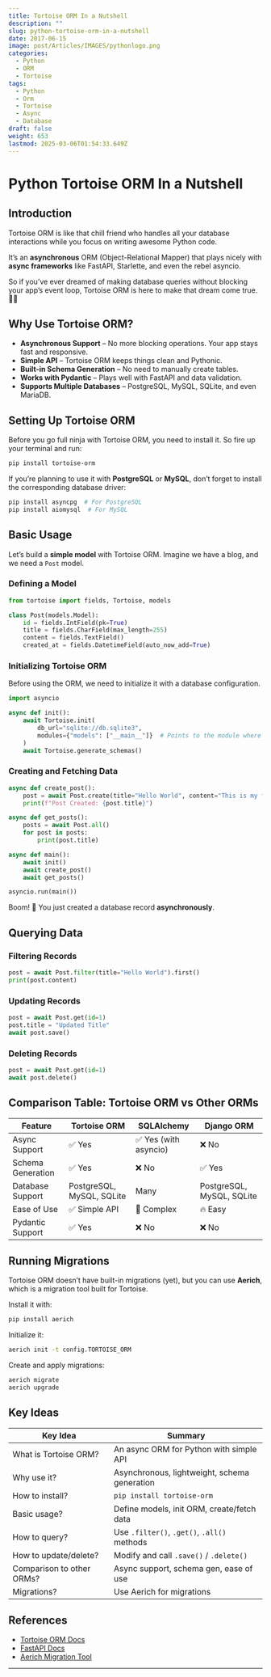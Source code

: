 ```yaml
---
title: Tortoise ORM In a Nutshell
description: ""
slug: python-tortoise-orm-in-a-nutshell
date: 2017-06-15
image: post/Articles/IMAGES/pythonlogo.png
categories:
  - Python
  - ORM
  - Tortoise
tags:
  - Python
  - Orm
  - Tortoise
  - Async
  - Database
draft: false
weight: 653
lastmod: 2025-03-06T01:54:33.649Z
---
```

# Python Tortoise ORM In a Nutshell

## Introduction

Tortoise ORM is like that chill friend who handles all your database interactions while you focus on writing awesome Python code.

It’s an **asynchronous** ORM (Object-Relational Mapper) that plays nicely with **async frameworks** like FastAPI, Starlette, and even the rebel asyncio.

So if you’ve ever dreamed of making database queries without blocking your app’s event loop, Tortoise ORM is here to make that dream come true. 🐢✨

## Why Use Tortoise ORM?

* **Asynchronous Support** – No more blocking operations. Your app stays fast and responsive.
* **Simple API** – Tortoise ORM keeps things clean and Pythonic.
* **Built-in Schema Generation** – No need to manually create tables.
* **Works with Pydantic** – Plays well with FastAPI and data validation.
* **Supports Multiple Databases** – PostgreSQL, MySQL, SQLite, and even MariaDB.

## Setting Up Tortoise ORM

Before you go full ninja with Tortoise ORM, you need to install it. So fire up your terminal and run:

```sh
pip install tortoise-orm
```

If you’re planning to use it with **PostgreSQL** or **MySQL**, don’t forget to install the corresponding database driver:

```sh
pip install asyncpg  # For PostgreSQL
pip install aiomysql  # For MySQL
```

## Basic Usage

Let’s build a **simple model** with Tortoise ORM. Imagine we have a blog, and we need a `Post` model.

### Defining a Model

```python
from tortoise import fields, Tortoise, models

class Post(models.Model):
    id = fields.IntField(pk=True)
    title = fields.CharField(max_length=255)
    content = fields.TextField()
    created_at = fields.DatetimeField(auto_now_add=True)
```

### Initializing Tortoise ORM

Before using the ORM, we need to initialize it with a database configuration.

```python
import asyncio

async def init():
    await Tortoise.init(
        db_url="sqlite://db.sqlite3",
        modules={"models": ["__main__"]}  # Points to the module where our models are defined
    )
    await Tortoise.generate_schemas()
```

### Creating and Fetching Data

```python
async def create_post():
    post = await Post.create(title="Hello World", content="This is my first post!")
    print(f"Post Created: {post.title}")

async def get_posts():
    posts = await Post.all()
    for post in posts:
        print(post.title)

async def main():
    await init()
    await create_post()
    await get_posts()

asyncio.run(main())
```

Boom! 🎉 You just created a database record **asynchronously**.

## Querying Data

### Filtering Records

```python
post = await Post.filter(title="Hello World").first()
print(post.content)
```

### Updating Records

```python
post = await Post.get(id=1)
post.title = "Updated Title"
await post.save()
```

### Deleting Records

```python
post = await Post.get(id=1)
await post.delete()
```

## Comparison Table: Tortoise ORM vs Other ORMs

| Feature           | Tortoise ORM              | SQLAlchemy           | Django ORM                |
| ----------------- | ------------------------- | -------------------- | ------------------------- |
| Async Support     | ✅ Yes                     | ✅ Yes (with asyncio) | ❌ No                      |
| Schema Generation | ✅ Yes                     | ❌ No                 | ✅ Yes                     |
| Database Support  | PostgreSQL, MySQL, SQLite | Many                 | PostgreSQL, MySQL, SQLite |
| Ease of Use       | ✅ Simple API              | 🔧 Complex           | 🔥 Easy                   |
| Pydantic Support  | ✅ Yes                     | ❌ No                 | ❌ No                      |

## Running Migrations

Tortoise ORM doesn’t have built-in migrations (yet), but you can use **Aerich**, which is a migration tool built for Tortoise.

Install it with:

```sh
pip install aerich
```

Initialize it:

```sh
aerich init -t config.TORTOISE_ORM
```

Create and apply migrations:

```sh
aerich migrate
aerich upgrade
```

<!-- ## Conclusion

Tortoise ORM is a fantastic choice if you’re working on an **async project** and need a **lightweight, easy-to-use** ORM.

It’s perfect for **FastAPI, Starlette, and any asyncio-based app**.

If you love async programming and hate blocking calls, Tortoise ORM might just become your new best friend. 🐢🚀 -->

## Key Ideas

| Key Idea                  | Summary                                      |
| ------------------------- | -------------------------------------------- |
| What is Tortoise ORM?     | An async ORM for Python with simple API      |
| Why use it?               | Asynchronous, lightweight, schema generation |
| How to install?           | `pip install tortoise-orm`                   |
| Basic usage?              | Define models, init ORM, create/fetch data   |
| How to query?             | Use `.filter()`, `.get()`, `.all()` methods  |
| How to update/delete?     | Modify and call `.save()` / `.delete()`      |
| Comparison to other ORMs? | Async support, schema gen, ease of use       |
| Migrations?               | Use Aerich for migrations                    |

## References

* [Tortoise ORM Docs](https://tortoise-orm.readthedocs.io/)
* [FastAPI Docs](https://fastapi.tiangolo.com/)
* [Aerich Migration Tool](https://github.com/tortoise/aerich)

***
